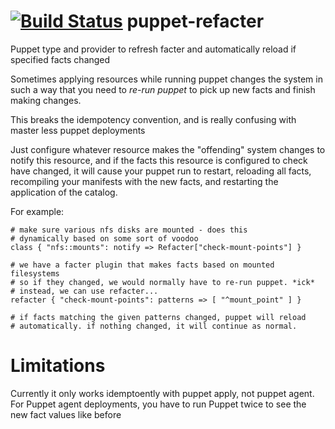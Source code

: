 [![Build Status](https://travis-ci.org/onpuppet/puppet-refacter.svg?branch=master)](https://travis-ci.org/onpuppet/puppet-refacter)
puppet-refacter
===============

Puppet type and provider to refresh facter and automatically reload if specified facts changed

Sometimes applying resources while running puppet changes the system in such
a way that you need to *re-run puppet* to pick up new facts and finish making
changes.

This breaks the idempotency convention, and is really confusing with master less puppet deployments

Just configure whatever resource makes the "offending" system changes to notify this
resource, and if the facts this resource is configured to check have changed,
it will cause your puppet run to restart, reloading all facts, recompiling your
manifests with the new facts, and restarting the application of the catalog.

For example:

    # make sure various nfs disks are mounted - does this
    # dynamically based on some sort of voodoo
    class { "nfs::mounts": notify => Refacter["check-mount-points"] }

    # we have a facter plugin that makes facts based on mounted filesystems
    # so if they changed, we would normally have to re-run puppet. *ick*
    # instead, we can use refacter...
    refacter { "check-mount-points": patterns => [ "^mount_point" ] }

    # if facts matching the given patterns changed, puppet will reload
    # automatically. if nothing changed, it will continue as normal.

Limitations
===========

Currently it only works idemptoently with puppet apply, not puppet agent. For Puppet agent deployments,
you have to run Puppet twice to see the new fact values like before